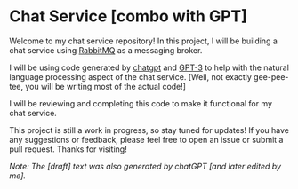 # Chat Service [combo with GPT]

Welcome to my chat service repository! In this project, I will be building a chat service using [RabbitMQ](https://www.rabbitmq.com/) as a messaging broker.

I will be using code generated by [chatgpt](https://github.com/polyAI-limited/chatgpt) and [GPT-3](https://beta.openai.com/docs/models/gpt3) to help with the natural language processing aspect of the chat service. [Well, not exactly gee-pee-tee, you will be writing most of the actual code!]

I will be reviewing and completing this code to make it functional for my chat service.

This project is still a work in progress, so stay tuned for updates! If you have any suggestions or feedback, please feel free to open an issue or submit a pull request. Thanks for visiting!

*Note: The [draft] text was also generated by chatGPT [and later edited by me].*
